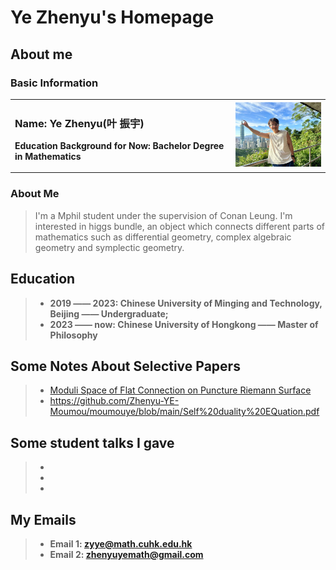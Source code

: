 # Ye Zhenyu's Homepage
## About me
### Basic Information
<table border="0">
  <tr>
    <td width="70%">
      <h3>Name: Ye Zhenyu(叶 振宇)</h3>
      <p><b>Education Background for Now: Bachelor Degree in Mathematics</b></p>
    </td>
    <td width="30%">
      <img src="31730555059_.pic.jpg" width="100%"> 
    </td>
  </tr>
</table>

### About Me
>I'm a Mphil student under the supervision of Conan Leung. I'm interested in higgs bundle, an object which connects different parts of mathematics such as differential geometry, complex algebraic geometry and symplectic geometry.



## Education

> + **2019 —— 2023: Chinese University of Minging and Technology, Beijing —— Undergraduate;**
> + **2023 —— now:  Chinese University of Hongkong —— Master of Philosophy**


## Some Notes About Selective Papers
> + [Moduli Space of Flat Connection on Puncture Riemann Surface](Punctured_Riemann_Surface.pdf)
> + https://github.com/Zhenyu-YE-Moumou/moumouye/blob/main/Self%20duality%20EQuation.pdf




## Some student talks I gave
> + 
> + 
> +  

## My Emails
> + **Email 1: zyye@math.cuhk.edu.hk**
> + **Email 2: zhenyuyemath@gmail.com**


